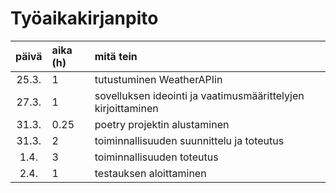# Työaikakirjanpito

| päivä | aika (h) | mitä tein  |
| :----:|:-----| :-----|
| 25.3. | 1    | tutustuminen WeatherAPIin |
| 27.3. | 1    | sovelluksen ideointi ja vaatimusmäärittelyjen kirjoittaminen |
| 31.3. | 0.25 | poetry projektin alustaminen |
| 31.3. | 2    | toiminnallisuuden suunnittelu ja toteutus |
| 1.4. | 3    | toiminnallisuuden toteutus |
| 2.4. | 1    | testauksen aloittaminen |

